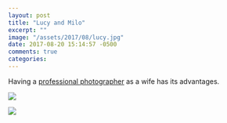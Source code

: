 ```yaml
---
layout: post
title: "Lucy and Milo"
excerpt: ""
image: "/assets/2017/08/lucy.jpg"
date: 2017-08-20 15:14:57 -0500
comments: true
categories: 
---
```


Having a [professional photographer](http://carissabyers.com/) as a wife has its advantages.

![]({{site.baseurl}}/assets/2017/08/lucy.jpg)

![]({{site.baseurl}}/assets/2017/08/milo.jpg)